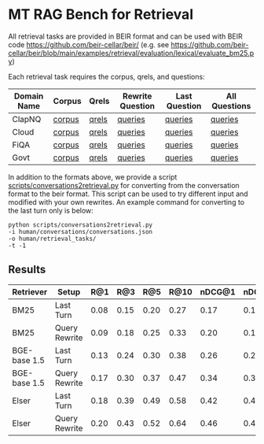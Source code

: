 
# MT RAG Bench for Retrieval

All retrieval tasks are provided in BEIR format and can be used with BEIR code https://github.com/beir-cellar/beir/ (e.g. see https://github.com/beir-cellar/beir/blob/main/examples/retrieval/evaluation/lexical/evaluate_bm25.py)

Each retrieval task requires the corpus, qrels, and questions:

| Domain Name  | Corpus | Qrels | Rewrite Question | Last Question | All Questions |
| ------------- |  ------------- | ------------- | ------------- | ------------- | ------------- | 
|  ClapNQ |  [corpus](/corpora/clapnq.jsonl) | [qrels](clapnq/qrels/dev.tsv) | [queries](clapnq/clapnq_rewrite.jsonl) | [queries](clapnq/clapnq_lastturn.jsonl) | [queries](clapnq/clapnq_questions.jsonl) |
|  Cloud |  [corpus](/corpora/cloud.jsonl) | [qrels](cloud/qrels/dev.tsv) | [queries](cloud/cloud_rewrite.jsonl) | [queries](cloud/cloud_lastturn.jsonl) | [queries](cloud/cloud_questions.jsonl) | [Queries](cloud/qrels/dev.tsv) | 
|  FiQA |   [corpus](/corpora/fiqa.jsonl) | [qrels](fiqa/qrels/dev.tsv) | [queries](fiqa/fiqa_rewrite.jsonl) | [queries](fiqa/fiqa_lastturn.jsonl) | [queries](fiqa/) | [queries](fiqa/fiqa_questions.jsonl) |
|  Govt |   [corpus](/corpora/govt.jsonl) | [qrels](govtqrels/dev.tsv/) | [queries](govt/govt_rewrite.jsonl) | [queries](govt/govt_lastturn.jsonl) | [queries](govt/govt_questions.jsonl) |


In addition to the formats above, we provide a script [scripts/conversations2retrieval.py](/scripts/conversations2retrieval.py) for converting from the conversation format to the beir format. This script can be used to try different input and modified with your own rewrites. An example command for converting to the last turn only is below:

```
python scripts/conversations2retrieval.py 
-i human/conversations/conversations.json
-o human/retrieval_tasks/
-t -1
```

## Results

| Retriever  | Setup | R@1 | R@3 | R@5 | R@10 | nDCG@1 | nDCG@3 | nDCG@5 | nDCG@10 | 
| ------------- |  ------------- | ------------- | ------------- |  ------------- | ------------- | ------------- |  ------------- | ------------- | ------------- |  
BM25 | Last Turn | 0.08 | 0.15 | 0.20 | 0.27 | 0.17 | 0.16 | 0.18 | 0.21
BM25 | Query Rewrite | 0.09 | 0.18 | 0.25 | 0.33 | 0.20 | 0.19 | 0.22 | 0.25
BGE-base 1.5 |  Last Turn | 0.13 | 0.24 | 0.30 | 0.38 | 0.26 | 0.25 | 0.27 | 0.30
BGE-base 1.5 | Query Rewrite | 0.17 | 0.30 | 0.37 | 0.47 | 0.34 | 0.31 | 0.34 | 0.38
Elser | Last Turn | 0.18 | 0.39 | 0.49 | 0.58 | 0.42 | 0.41 | 0.45 | 0.49
Elser | Query Rewrite | 0.20 | 0.43 | 0.52 | 0.64 | 0.46 | 0.45 | 0.48 | 0.54
